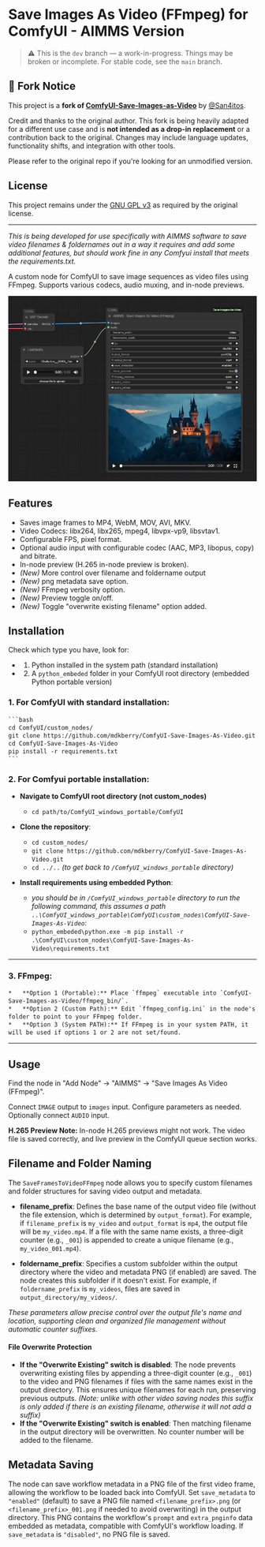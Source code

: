 # Save Images As Video (FFmpeg) for ComfyUI - AIMMS Version

> ⚠️ This is the `dev` branch — a work-in-progress. Things may be broken or incomplete. For stable code, see the `main` branch.

## 🔄 Fork Notice

This project is a **fork of [ComfyUI-Save-Images-as-Video](https://github.com/San4itos/ComfyUI-Save-Images-as-Video)** by [@San4itos](https://github.com/San4itos).

Credit and thanks to the original author. This fork is being heavily adapted for a different use case and is **not intended as a drop-in replacement** or a contribution back to the original. Changes may include language updates, functionality shifts, and integration with other tools.

Please refer to the original repo if you're looking for an unmodified version.

## License
This project remains under the [GNU GPL v3](./LICENSE) as required by the original license.

---

*This is being developed for use specifically with AIMMS software to save video filenames & foldernames out in a way it requires and add some additional features, but should work fine in any Comfyui install that meets the requirements.txt.*

A custom node for ComfyUI to save image sequences as video files using FFmpeg. Supports various codecs, audio muxing, and in-node previews.

![Save Images As Video (FFmpeg)](./screenshots/screenshot.png)

## Features

*   Saves image frames to MP4, WebM, MOV, AVI, MKV.
*   Video Codecs: libx264, libx265, mpeg4, libvpx-vp9, libsvtav1.
*   Configurable FPS, pixel format.
*   Optional audio input with configurable codec (AAC, MP3, libopus, copy) and bitrate.
*   In-node preview (H.265 in-node preview is broken).
*   *(New)* More control over filename and foldername output
*   *(New)* png metadata save option.
*   *(New)* FFmpeg verbosity option.
*   *(New)* Preview toggle on/off.
*   *(New)* Toggle "overwrite existing filename" option added.

## Installation

Check which type you have, look for:

- 1. Python installed in the system path (standard installation)
- 2. A `python_embeded` folder in your ComfyUI root directory (embedded Python portable version)


### 1.  **For ComfyUI with standard installation:**
    ```bash
    cd ComfyUI/custom_nodes/
    git clone https://github.com/mdkberry/ComfyUI-Save-Images-As-Video.git 
    cd ComfyUI-Save-Images-As-Video
    pip install -r requirements.txt
    ```

### 2. **For Comfyui portable installation**:
- **Navigate to ComfyUI root directory (not custom_nodes)**
    - `cd path/to/ComfyUI_windows_portable/ComfyUI`

- **Clone the repository**:
    - `cd custom_nodes/`
    - `git clone https://github.com/mdkberry/ComfyUI-Save-Images-As-Video.git`
    - `cd ../..` *(to get back to `/ComfyUI_windows_portable` directory)*

- **Install requirements using embedded Python**:
    - *you should be in `/ComfyUI_windows_portable` directory to run the following command, this assumes a path `..\ComfyUI_windows_portable\ComfyUI\custom_nodes\ComfyUI-Save-Images-As-Video`:*
    - `python_embeded\python.exe -m pip install -r .\ComfyUI\custom_nodes\ComfyUI-Save-Images-As-Video\requirements.txt`

---

### 3.  **FFmpeg:**
    *   **Option 1 (Portable):** Place `ffmpeg` executable into `ComfyUI-Save-Images-as-Video/ffmpeg_bin/`.
    *   **Option 2 (Custom Path):** Edit `ffmpeg_config.ini` in the node's folder to point to your FFmpeg folder.
    *   **Option 3 (System PATH):** If FFmpeg is in your system PATH, it will be used if options 1 or 2 are not set/found.

---

## Usage
Find the node in "Add Node" -> "AIMMS" -> "Save Images As Video (FFmpeg)".

Connect `IMAGE` output to `images` input. Configure parameters as needed. Optionally connect `AUDIO` input.

**H.265 Preview Note:** In-node H.265 previews might not work. The video file is saved correctly, and live preview in the ComfyUI queue section works.

## Filename and Folder Naming
The `SaveFramesToVideoFFmpeg` node allows you to specify custom filenames and folder structures for saving video output and metadata.

- **filename_prefix**: Defines the base name of the output video file (without the file extension, which is determined by `output_format`). For example, if `filename_prefix` is `my_video` and `output_format` is `mp4`, the output file will be `my_video.mp4`. If a file with the same name exists, a three-digit counter (e.g., `_001`) is appended to create a unique filename (e.g., `my_video_001.mp4`).

- **foldername_prefix**: Specifies a custom subfolder within the output directory where the video and metadata PNG (if enabled) are saved. The node creates this subfolder if it doesn't exist. For example, if `foldername_prefix` is `my_videos`, files are saved in `output_directory/my_videos/`.

*These parameters allow precise control over the output file's name and location, supporting clean and organized file management without automatic counter suffixes.*

#### File Overwrite Protection
- **If the "Overwrite Existing" switch is disabled**: The node prevents overwriting existing files by appending a three-digit counter (e.g., `_001`) to the video and PNG filenames if files with the same names exist in the output directory. This ensures unique filenames for each run, preserving previous outputs. *(Note: unlike with other video saving nodes this suffix is only added if there is an existing filename, otherwise it will not add a suffix)*
- **If the "Overwrite Existing" switch is enabled**: Then matching filename in the output directory will be overwritten. No counter number will be added to the filename.

## Metadata Saving

The node can save workflow metadata in a PNG file of the first video frame, allowing the workflow to be loaded back into ComfyUI. Set `save_metadata` to `"enabled"` (default) to save a PNG file named `<filename_prefix>.png` (or `<filename_prefix>_001.png` if needed to avoid overwriting) in the output directory. This PNG contains the workflow's `prompt` and `extra_pnginfo` data embedded as metadata, compatible with ComfyUI's workflow loading. If `save_metadata` is `"disabled"`, no PNG file is saved.

